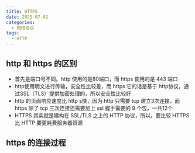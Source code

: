 ```yaml
---
title: HTTPS
date: 2025-07-02
categories:
  - 网络协议
tags:
  - HTTP
---
```


## http 和 https 的区别

+ 首先是端口号不同。http 使用的是80端口，而 https 使用的是 443 端口
+ http使用明文进行传输，安全性比较差，而 https 它的话是基于 http协议，通过SSL（TLS）提供加密处理的，所以安全性比较好
+ http 的页面响应速度比 http s快，因为 http 只需要 tcp 建立3次连接，而https 除了 tcp 三次连接还需要加上 ssl 握手需要的 9 个包，一共12个
+ HTTPS 其实就是建构在 SSL/TLS 之上的 HTTP 协议，所以，要比较 HTTPS 比 HTTP 要更耗费服务器资源

## https 的连接过程